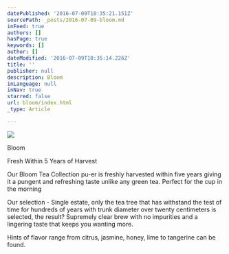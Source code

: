 ```yaml
---
datePublished: '2016-07-09T10:35:21.151Z'
sourcePath: _posts/2016-07-09-bloom.md
inFeed: true
authors: []
hasPage: true
keywords: []
author: []
dateModified: '2016-07-09T10:35:14.226Z'
title: ''
publisher: null
description: Bloom
inLanguage: null
inNav: true
starred: false
url: bloom/index.html
_type: Article

---
```

![](https://the-grid-user-content.s3-us-west-2.amazonaws.com/fa7fc7a7-255d-4804-a04e-d4786ff5c772.jpg)

Bloom

Fresh Within 5 Years of Harvest

Our Bloom Tea Collection pu-er is freshly harvested within five years giving it a pungent and refreshing taste unlike any green tea. Perfect for the cup in the morning

Our selection - Single estate, only the tea tree that has withstand the test of time for hundreds of years with trunk diameter over twenty centimeters is selected, the result? Supremely clear brew with no impurities and a lingering taste that keeps you wanting more.

Hints of flavor range from citrus, jasmine, honey, lime to tangerine can be found.